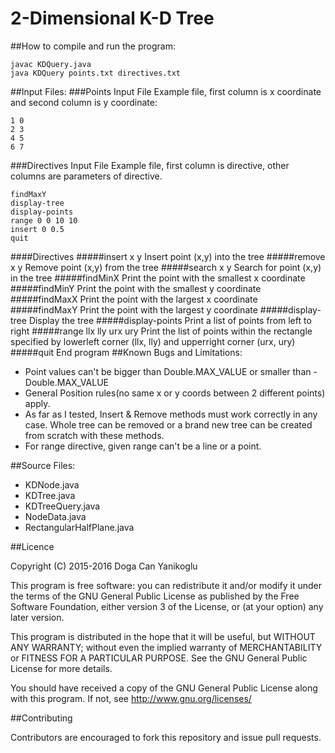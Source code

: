 # 2-Dimensional K-D Tree 

##How to compile and run the program:
```
javac KDQuery.java
java KDQuery points.txt directives.txt
```
##Input Files:
###Points Input File
Example file, first column is x coordinate and second column is y coordinate:
```
1 0
2 3
4 5
6 7
```
###Directives Input File
Example file, first column is directive, other columns are parameters of directive.
```
findMaxY
display-tree
display-points
range 0 0 10 10
insert 0 0.5
quit
```
####Directives
#####insert x y
Insert point (x,y) into the tree
#####remove x y
Remove point (x,y) from the tree
#####search x y
Search for point (x,y) in the tree
#####findMinX
Print the point with the smallest x coordinate
#####findMinY
Print the point with the smallest y coordinate
#####findMaxX
Print the point with the largest x coordinate
#####findMaxY
Print the point with the largest y coordinate
#####display-tree
Display the tree
#####display-points
Print a list of points from left to right
#####range llx lly urx ury
Print the list of points within the rectangle specified by lowerleft corner (llx, lly) and upperright corner (urx, ury)
#####quit
End program
##Known Bugs and Limitations:
- Point values can't be bigger than Double.MAX_VALUE or smaller than -Double.MAX_VALUE
- General Position rules(no same x or y coords between 2 different points) apply.
- As far as I tested, Insert & Remove methods must work correctly in any case. Whole tree can be removed or a brand new tree can be created from scratch with these methods.
- For range directive, given range can't be a line or a point.

##Source Files: 
- KDNode.java
- KDTree.java
- KDTreeQuery.java
- NodeData.java
- RectangularHalfPlane.java

##Licence

Copyright (C) 2015-2016 Doga Can Yanikoglu

This program is free software: you can redistribute it and/or modify it under the terms of the GNU General Public License as published by the Free Software Foundation, either version 3 of the License, or (at your option) any later version.

This program is distributed in the hope that it will be useful, but WITHOUT ANY WARRANTY; without even the implied warranty of MERCHANTABILITY or FITNESS FOR A PARTICULAR PURPOSE. See the GNU General Public License for more details.

You should have received a copy of the GNU General Public License along with this program. If not, see http://www.gnu.org/licenses/

##Contributing

Contributors are encouraged to fork this repository and issue pull requests.

